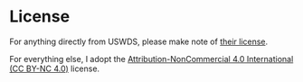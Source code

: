 # License

For anything directly from USWDS, please make note of [their license](https://github.com/uswds/uswds/blob/develop/LICENSE.md).

For everything else, I adopt the [Attribution-NonCommercial 4.0 International (CC BY-NC 4.0)](https://creativecommons.org/licenses/by-nc/4.0/legalcode) license.
